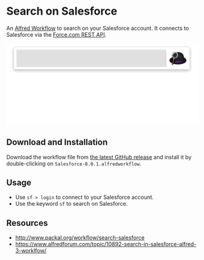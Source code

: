 # Search on Salesforce

An [Alfred Workflow](https://www.alfredapp.com/workflows/) to search on your Salesforce account. It connects to Salesforce via the [Force.com REST API](https://developer.salesforce.com/docs/atlas.en-us.api_rest.meta/api_rest/intro_what_is_rest_api.htm).

![Search on Salesforce from your Mac](salesforce-on-mac.gif)

## Download and Installation

Download the workflow file from [the latest GitHub release](https://github.com/jereze/alfred-salesforce/releases/latest) and install it by double-clicking on `Salesforce-0.0.1.alfredworkflow`.

## Usage

* Use `sf > login` to connect to your Salesforce account.
* Use the keyword `sf` to search on Salesforce.

## Resources

* http://www.packal.org/workflow/search-salesforce
* https://www.alfredforum.com/topic/10892-search-in-salesforce-alfred-3-worklfow/
